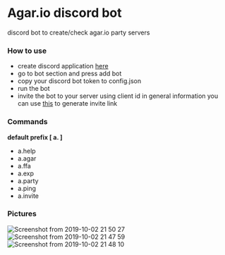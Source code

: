 # Agar.io discord bot

discord bot to create/check agar.io party servers

### How to use
* create discord application [here](https://discordapp.com/developers/applications)
* go to bot section and press add bot
* copy your discord bot token to config.json
* run the bot
* invite the bot to your server using client id in general information you can use [this](https://discordapi.com/permissions.html) to generate invite link

### Commands

**default prefix [ a. ]**

* a.help
* a.agar
* a.ffa
* a.exp
* a.party
* a.ping
* a.invite

### Pictures

![Screenshot from 2019-10-02 21 50 27](https://user-images.githubusercontent.com/48287047/66076706-ab970b00-e55e-11e9-9b8e-9e6593ab27b7.png)
![Screenshot from 2019-10-02 21 47 59](https://user-images.githubusercontent.com/48287047/66076574-6bd02380-e55e-11e9-91cf-91d65f6d2411.png)
![Screenshot from 2019-10-02 21 48 10](https://user-images.githubusercontent.com/48287047/66076589-72f73180-e55e-11e9-9c76-67721e2d5602.png)
